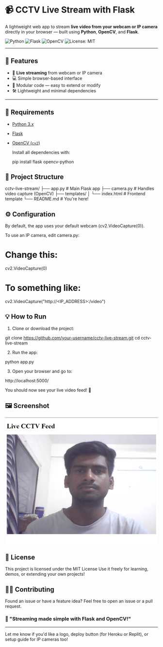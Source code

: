 # 📹 CCTV Live Stream with Flask

A lightweight web app to stream **live video from your webcam or IP camera** directly in your browser — built using **Python**, **OpenCV**, and **Flask**.

![Python](https://img.shields.io/badge/Python-3.x-blue.svg)
![Flask](https://img.shields.io/badge/Flask-2.x-lightgrey)
![OpenCV](https://img.shields.io/badge/OpenCV-4.x-green)
![License: MIT](https://img.shields.io/badge/License-MIT-yellow.svg)

---

## 🚀 Features

- 🔴 **Live streaming** from webcam or IP camera
- 💻 Simple browser-based interface
- 🧩 Modular code — easy to extend or modify
- 🛠️ Lightweight and minimal dependencies

---

## 🧰 Requirements

- [Python 3.x](https://www.python.org/downloads/)
- [Flask](https://pypi.org/project/Flask/)
- [OpenCV (`cv2`)](https://pypi.org/project/opencv-python/)

  Install all dependencies with:

  pip install flask opencv-python

## 📁 Project Structure

cctv-live-stream/
├── app.py               # Main Flask app
├── camera.py            # Handles video capture (OpenCV)
├── templates/
│   └── index.html       # Frontend template
└── README.md            # You're here!

## ⚙️ Configuration

  By default, the app uses your default webcam (cv2.VideoCapture(0)).

  To use an IP camera, edit camera.py:

# Change this:
  cv2.VideoCapture(0)

# To something like:
  cv2.VideoCapture("http://<IP_ADDRESS>:<PORT>/video")

## 💡 How to Run

1. Clone or download the project:

  git clone https://github.com/your-username/cctv-live-stream.git
  cd cctv-live-stream

2. Run the app:

  python app.py

3. Open your browser and go to:

  http://localhost:5000/
  
You should now see your live video feed! 🎉

## 🖼️ Screenshot

![alt text](image.png)

## 📜 License

This project is licensed under the MIT License
Use it freely for learning, demos, or extending your own projects!

## 🙋‍♂️ Contributing

Found an issue or have a feature idea?
Feel free to open an issue or a pull request.

### 💬 "Streaming made simple with Flask and OpenCV!"

---

Let me know if you'd like a logo, deploy button (for Heroku or Replit), or setup guide for IP cameras too!
